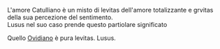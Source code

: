 L'amore Catulliano è un misto di levitas dell'amore totalizzante e grvitas della sua percezione del sentimento.  
Lusus nel suo caso prende questo partiolare significato  
  
Quello [Ovidiano](/notes/Ovidio) è pura levitas. Lusus.  
  

